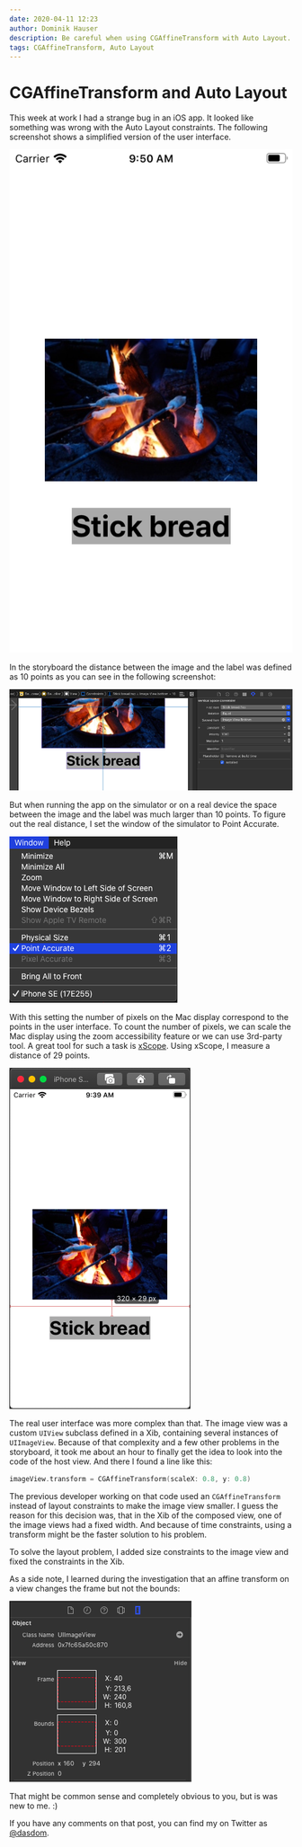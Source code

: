 ```yaml
---
date: 2020-04-11 12:23
author: Dominik Hauser
description: Be careful when using CGAffineTransform with Auto Layout.
tags: CGAffineTransform, Auto Layout
---
```


# CGAffineTransform and Auto Layout

This week at work I had a strange bug in an iOS app.
It looked like something was wrong with the Auto Layout constraints.
The following screenshot shows a simplified version of the user interface.

![](../../assets/2020-04-11/user_interface_with_wrong_spacing.png)

In the storyboard the distance between the image and the label was defined as 10 points as you can see in the following screenshot:

![](../../assets/2020-04-11/space_constraint_in_interface_builder.png)

But when running the app on the simulator or on a real device the space between the image and the label was much larger than 10 points.
To figure out the real distance, I set the window of the simulator to Point Accurate.

![](../../assets/2020-04-11/point_accurate_setting.png)

With this setting the number of pixels on the Mac display correspond to the points in the user interface.
To count the number of pixels, we can scale the Mac display using the zoom accessibility feature or we can use 3rd-party tool.
A great tool for such a task is [xScope](https://xscopeapp.com).
Using xScope, I measure a distance of 29 points.

![](../../assets/2020-04-11/real_distance_measured.png)

The real user interface was more complex than that.
The image view was a custom `UIView` subclass defined in a Xib, containing several instances of `UIImageView`.
Because of that complexity and a few other problems in the storyboard, it took me about an hour to finally get the idea to look into the code of the host view.
And there I found a line like this:

```swift
imageView.transform = CGAffineTransform(scaleX: 0.8, y: 0.8)
```

The previous developer working on that code used an `CGAffineTransform` instead of layout constraints to make the image view smaller.
I guess the reason for this decision was, that in the Xib of the composed view, one of the image views had a fixed width.
And because of time constraints, using a transform might be the faster solution to his problem.

To solve the layout problem, I added size constraints to the image view and fixed the constraints in the Xib.

As a side note, I learned during the investigation that an affine transform on a view changes the frame but not the bounds:


![](../../assets/2020-04-11/bounds_not_transformed.png)


That might be common sense and completely obvious to you, but is was new to me. :)

If you have any comments on that post, you can find my on Twitter as [@dasdom](https://twitter.com/dasdom).

